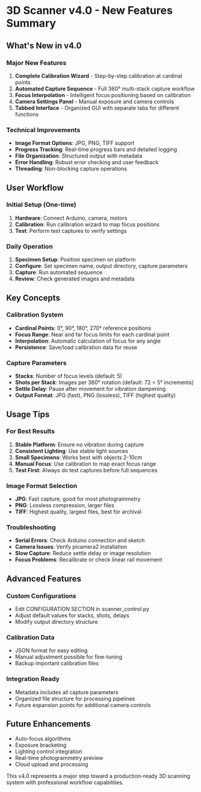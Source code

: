 # 3D Scanner v4.0 - New Features Summary

## What's New in v4.0

### Major New Features
1. **Complete Calibration Wizard** - Step-by-step calibration at cardinal points
2. **Automated Capture Sequence** - Full 360° multi-stack capture workflow
3. **Focus Interpolation** - Intelligent focus positioning based on calibration
4. **Camera Settings Panel** - Manual exposure and camera controls
5. **Tabbed Interface** - Organized GUI with separate tabs for different functions

### Technical Improvements
- **Image Format Options**: JPG, PNG, TIFF support
- **Progress Tracking**: Real-time progress bars and detailed logging
- **File Organization**: Structured output with metadata
- **Error Handling**: Robust error checking and user feedback
- **Threading**: Non-blocking capture operations

## User Workflow

### Initial Setup (One-time)
1. **Hardware**: Connect Arduino, camera, motors
2. **Calibration**: Run calibration wizard to map focus positions
3. **Test**: Perform test captures to verify settings

### Daily Operation
1. **Specimen Setup**: Position specimen on platform
2. **Configure**: Set specimen name, output directory, capture parameters
3. **Capture**: Run automated sequence
4. **Review**: Check generated images and metadata

## Key Concepts

### Calibration System
- **Cardinal Points**: 0°, 90°, 180°, 270° reference positions
- **Focus Range**: Near and far focus limits for each cardinal point
- **Interpolation**: Automatic calculation of focus for any angle
- **Persistence**: Save/load calibration data for reuse

### Capture Parameters
- **Stacks**: Number of focus levels (default: 5)
- **Shots per Stack**: Images per 360° rotation (default: 72 = 5° increments)
- **Settle Delay**: Pause after movement for vibration dampening
- **Output Format**: JPG (fast), PNG (lossless), TIFF (highest quality)

## Usage Tips

### For Best Results
1. **Stable Platform**: Ensure no vibration during capture
2. **Consistent Lighting**: Use stable light sources
3. **Small Specimens**: Works best with objects 2-10cm
4. **Manual Focus**: Use calibration to map exact focus range
5. **Test First**: Always do test captures before full sequences

### Image Format Selection
- **JPG**: Fast capture, good for most photogrammetry
- **PNG**: Lossless compression, larger files
- **TIFF**: Highest quality, largest files, best for archival

### Troubleshooting
- **Serial Errors**: Check Arduino connection and sketch
- **Camera Issues**: Verify picamera2 installation
- **Slow Capture**: Reduce settle delay or image resolution
- **Focus Problems**: Recalibrate or check linear rail movement

## Advanced Features

### Custom Configurations
- Edit CONFIGURATION SECTION in scanner_control.py
- Adjust default values for stacks, shots, delays
- Modify output directory structure

### Calibration Data
- JSON format for easy editing
- Manual adjustment possible for fine-tuning
- Backup important calibration files

### Integration Ready
- Metadata includes all capture parameters
- Organized file structure for processing pipelines
- Future expansion points for additional camera controls

## Future Enhancements
- Auto-focus algorithms
- Exposure bracketing
- Lighting control integration
- Real-time photogrammetry preview
- Cloud upload and processing

This v4.0 represents a major step toward a production-ready 3D scanning system with professional workflow capabilities.
